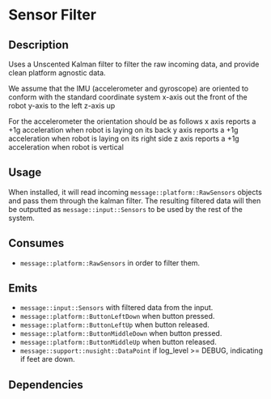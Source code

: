 # Sensor Filter

## Description

Uses a Unscented Kalman filter to filter the raw incoming data, and provide clean platform agnostic data.

We assume that the IMU (accelerometer and gyroscope) are oriented to conform with the standard coordinate system x-axis out
the front of the robot y-axis to the left z-axis up

For the accelerometer the orientation should be as follows
x axis reports a +1g acceleration when robot is laying on its back
y axis reports a +1g acceleration when robot is laying on its right side
z axis reports a +1g acceleration when robot is vertical

## Usage

When installed, it will read incoming `message::platform::RawSensors` objects and pass them through the kalman filter.
The resulting filtered data will then be outputted as `message::input::Sensors` to be used by the rest of the system.

## Consumes

- `message::platform::RawSensors` in order to filter them.

## Emits

- `message::input::Sensors` with filtered data from the input.
- `message::platform::ButtonLeftDown` when button pressed.
- `message::platform::ButtonLeftUp` when button released.
- `message::platform::ButtonMiddleDown` when button pressed.
- `message::platform::ButtonMiddleUp` when button released.
- `message::support::nusight::DataPoint` if log_level >= DEBUG, indicating if feet are down.

## Dependencies
